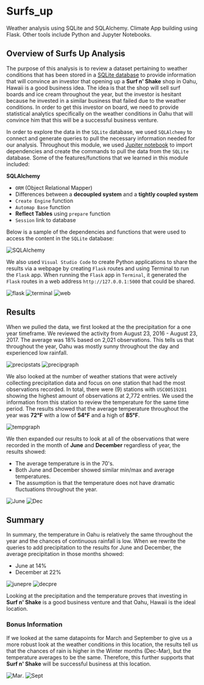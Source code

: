# Surfs_up
Weather analysis using SQLite and SQLAlchemy. Climate App building using Flask. Other tools include Python and Jupyter Notebooks.
## Overview of Surfs Up Analysis

The purpose of this analysis is to review a dataset pertaining to weather conditions that has been stored in a [SQLite database](https://github.com/amylio/Surfs_up/blob/main/MOD9_Challenge_Submission/hawaii.sqlite) to provide information that will convince an investor that opening up a **Surf n' Shake** shop in Oahu, Hawaii is a good business idea. The idea is that the shop will sell surf boards and ice cream throughout the year, but the investor is hesitant because he invested in a similar business that failed due to the weather conditions. In order to get this investor on board, we need to provide statistical analytics specifically on the weather conditions in Oahu that will convince him that this will be a successful business venture.

In order to explore the data in the `SQLite` database, we used `SQLAlchemy` to connect and generate queries to pull the necessary information needed for our analysis. Throughout this module, we used [Jupiter notebook](https://github.com/amylio/Surfs_up/blob/main/climate_analysis.ipynb) to import dependencies and create the commands to pull the data from the `SQLite` database. Some of the features/functions that we learned in this module included:

**SQLAlchemy**
* `ORM` (Object Relational Mapper)
* Differences between a **decoupled system** and a **tightly coupled system**
* `Create Engine` function
* `Automap Base` function
* **Reflect Tables** using `prepare` function
* `Session` link to database

Below is a sample of the dependencies and functions that were used to access the content in the `SQLite` database:

![SQLAlchemy](https://github.com/amylio/Surfs_up/blob/main/MOD9_Challenge_Submission/Images/SQLAlchemySample.png)

We also used `Visual Studio Code` to create Python applications to share the results via a webpage by creating `Flask` routes and using Terminal to run the `Flask` app. When running the `Flask` app in `Terminal`, it generated the `Flask` routes in a web address `http://127.0.0.1:5000` that could be shared.

![flask](https://github.com/amylio/Surfs_up/blob/main/MOD9_Challenge_Submission/Images/FlaskRoute.png)
![terminal](https://github.com/amylio/Surfs_up/blob/main/MOD9_Challenge_Submission/Images/TerminalImage.png)
![web](https://github.com/amylio/Surfs_up/blob/main/MOD9_Challenge_Submission/Images/FlaskWebpage.png)

## Results

When we pulled the data, we first looked at the the precipitation for a one year timeframe. We reviewed the activity from August 23, 2016 - August 23, 2017. The average was 18% based on 2,021 observations. This tells us that throughout the year, Oahu was mostly sunny throughout the day and experienced low rainfall. 

![precipstats](https://github.com/amylio/Surfs_up/blob/main/MOD9_Challenge_Submission/Images/PrecipStats.png) 
![precipgraph](https://github.com/amylio/Surfs_up/blob/main/MOD9_Challenge_Submission/Images/PrecipGraph.png)

We also looked at the number of weather stations that were actively collecting precipitation data and focus on one station that had the most observations recorded. In total, there were (9) stations with `USC00519281` showing the highest amount of observations at 2,772 entries. We used the information from this station to review the temperature for the same time period. The results showed that the average temperature throughout the year was **72°F** with a low of **54°F** and a high of **85°F**. 

![tempgraph](https://github.com/amylio/Surfs_up/blob/main/MOD9_Challenge_Submission/Images/tempgraph.png)

We then expanded our results to look at all of the observations that were recorded in the month of **June** and **December** regardless of year, the results showed:

* The average temperature is in the 70's.
* Both June and December showed similar min/max and average temperatures.
* The assumption is that the temperature does not have dramatic fluctuations throughout the year.

![June](https://github.com/amylio/Surfs_up/blob/main/MOD9_Challenge_Submission/Images/JuneStats.png)  ![Dec](https://github.com/amylio/Surfs_up/blob/main/MOD9_Challenge_Submission/Images/DecStats.png)

## Summary

In summary, the temperature in Oahu is relatively the same throughout the year and the chances of continuous rainfall is low. When we rewrite the queries to add precipitation to the results for June and December, the average precipitation in those months showed:

* June at 14%
* December at 22%

![junepre](https://github.com/amylio/Surfs_up/blob/main/MOD9_Challenge_Submission/Images/JunePrecip.png)  ![decpre](https://github.com/amylio/Surfs_up/blob/main/MOD9_Challenge_Submission/Images/DecPrecip.png)

Looking at the precipitation and the temperature proves that investing in **Surf n' Shake** is a good business venture and that Oahu, Hawaii is the ideal location.

### Bonus Information

If we looked at the same datapoints for March and September to give us a more robust look at the weather conditions in this location, the results tell us that the chances of rain is higher in the Winter months (Dec-Mar), but the temperature averages to be the same. Therefore, this further supports that **Surf n' Shake** will be successful business at this location.

![Mar](https://github.com/amylio/Surfs_up/blob/main/MOD9_Challenge_Submission/Images/MarStats.png). ![Sept](https://github.com/amylio/Surfs_up/blob/main/MOD9_Challenge_Submission/Images/SeptStats.png)
